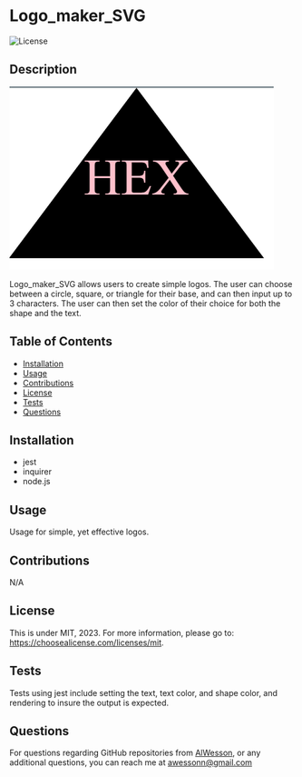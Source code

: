 # Logo_maker_SVG

  ![License](https://img.shields.io/badge/license-MIT-yellow.svg)

  ## Description

  ![alt text](https://raw.githubusercontent.com/AlWesson/Logo_maker_SVG/master/Images/Screenshot_logo_svg.png)

  Logo_maker_SVG allows users to create simple logos. The user can choose between a circle, square, or triangle for their base, and can then input up to 3 characters. The user can then set the color of their choice for both the shape and the text. 

  ## Table of Contents
  - [Installation](#Installation)
  - [Usage](#Usage)
  - [Contributions](#Contributions)
  - [License](#License)
  - [Tests](#Tests)
  - [Questions](#Questions)

  ## Installation

  - jest  
  - inquirer  
  - node.js  
  
  ## Usage

  Usage for simple, yet effective logos.

  ## Contributions

  N/A

  ## License

  This is under MIT, 2023. For more information, please go to: https://choosealicense.com/licenses/mit.

  ## Tests

  Tests using jest include setting the text, text color, and shape color, and rendering to insure the output is expected. 

  ## Questions 

  For questions regarding GitHub repositories from [AlWesson](https://github.com/AlWesson), or any additional questions, you can reach me at awessonn@gmail.com